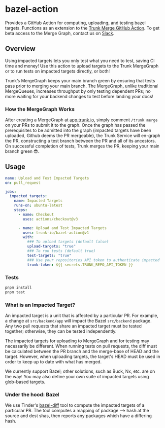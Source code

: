 # bazel-action

Provides a GitHub Action for computing, uploading, and testing bazel targets. Functions as an
extension to the [Trunk Merge GitHub Action](https://github.com/trunk-io/merge-action). To get beta
access to the Merge Graph, contact us on [Slack](https://slack.trunk.io).

## Overview

Using impacted targets lets you only test what you need to test, saving CI time and money! Use this
action to upload targets to the Trunk MergeGraph or to run tests on impacted targets directly, or
both!

Trunk’s MergeGraph keeps your main branch green by ensuring that tests pass prior to merging your
main branch. The MergeGraph, unlike traditional MergeQueues, increases throughput by only testing
dependent PRs; no more waiting for your backend changes to test before landing your docs!

### How the MergeGraph Works

After creating a MergeGraph at [app.trunk.io](app.trunk.io), simply comment `/trunk merge` on your
PRs to submit it to the graph. Once the graph has passed the prerequisites to be admitted into the
graph (impacted targets have been uploaded, Github deems the PR mergeable), the Trunk Service will
en-graph the PR, constructing a test branch between the PR and all of its ancestors. On successful
completion of tests, Trunk merges the PR, keeping your main branch green 😎.

## Usage

<!-- start usage -->

```yaml
name: Upload and Test Impacted Targets
on: pull_request

jobs:
  impacted_targets:
    name: Impacted Targets
    runs-on: ubuntu-latest
    steps:
      - name: Checkout
        uses: actions/checkout@v3

      - name: Upload and Test Impacted Targets
        uses: trunk-io/bazel-action@v1
        with:
          ### To upload targets (default false)
          upload-targets: "true"
          ### To run tests (default true)
          test-targets: "true"
          ### Use your repositories API token to authenticate impacted targets uploads.
          trunk-token: ${{ secrets.TRUNK_REPO_API_TOKEN }}
```

<!-- end usage -->

### Tests

```bash
pnpm install
pnpm test
```

### What is an Impacted Target?

An impacted target is a unit that is affected by a particular PR. For example, a change at
`src/backend/app` will impact the Bazel `src/backend` package. Any two pull requests that share an
impacted target must be tested together; otherwise, they can be tested independently.

The impacted targets for uploading to MergeGraph and for testing may necessarily be different. When
running tests on pull requests, the diff must be calculated between the PR branch and the merge-base
of HEAD and the target. However, when uploading targets, the target's HEAD must be used in order to
keep up to date with what has merged.

We currently support Bazel; other solutions, such as Buck, Nx, etc. are on the way! You may also
define your own suite of impacted targets using glob-based targets.

### Under the hood: Bazel

We use Tinder's [bazel-diff](https://github.com/Tinder/bazel-diff) tool to compute the impacted
targets of a particular PR. The tool computes a mapping of package --> hash at the source and dest
shas, then reports any packages which have a differing hash.

